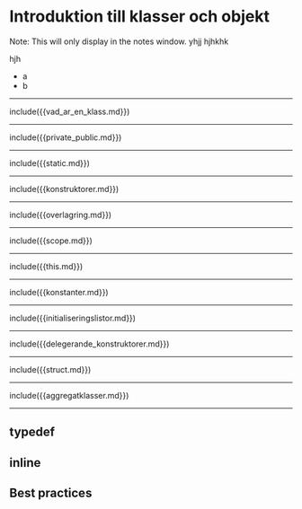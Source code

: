 # Introduktion till klasser och objekt

Note:
This will only display in the notes window.
yhjj
hjhkhk

hjh
* a
* b

---

include({{vad_ar_en_klass.md}})

---

include({{private_public.md}})

---

include({{static.md}})

---

include({{konstruktorer.md}})

---

include({{overlagring.md}})

---

include({{scope.md}})

---

include({{this.md}})

---

include({{konstanter.md}})


---

include({{initialiseringslistor.md}})

---

include({{delegerande_konstruktorer.md}})

---

include({{struct.md}})

---

include({{aggregatklasser.md}})

---
## typedef


## inline

## Best practices
